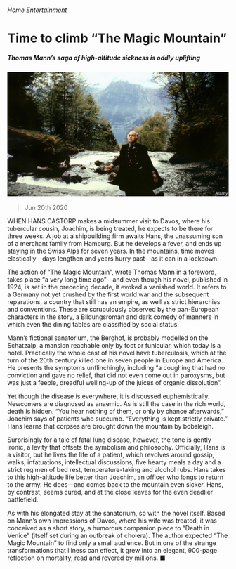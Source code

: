###### Home Entertainment

# Time to climb “The Magic Mountain” 

##### Thomas Mann’s saga of high-altitude sickness is oddly uplifting 

![image](images/20200620_BKP013.jpg) 

> Jun 20th 2020 

WHEN HANS CASTORP makes a midsummer visit to Davos, where his tubercular cousin, Joachim, is being treated, he expects to be there for three weeks. A job at a shipbuilding firm awaits Hans, the unassuming son of a merchant family from Hamburg. But he develops a fever, and ends up staying in the Swiss Alps for seven years. In the mountains, time moves elastically—days lengthen and years hurry past—as it can in a lockdown.

The action of “The Magic Mountain”, wrote Thomas Mann in a foreword, takes place “a very long time ago”—and even though his novel, published in 1924, is set in the preceding decade, it evoked a vanished world. It refers to a Germany not yet crushed by the first world war and the subsequent reparations, a country that still has an empire, as well as strict hierarchies and conventions. These are scrupulously observed by the pan-European characters in the story, a Bildungsroman and dark comedy of manners in which even the dining tables are classified by social status.


Mann’s fictional sanatorium, the Berghof, is probably modelled on the Schatzalp, a mansion reachable only by foot or funicular, which today is a hotel. Practically the whole cast of his novel have tuberculosis, which at the turn of the 20th century killed one in seven people in Europe and America. He presents the symptoms unflinchingly, including “a coughing that had no conviction and gave no relief, that did not even come out in paroxysms, but was just a feeble, dreadful welling-up of the juices of organic dissolution”.

Yet though the disease is everywhere, it is discussed euphemistically. Newcomers are diagnosed as anaemic. As is still the case in the rich world, death is hidden. “You hear nothing of them, or only by chance afterwards,” Joachim says of patients who succumb. “Everything is kept strictly private.” Hans learns that corpses are brought down the mountain by bobsleigh.

Surprisingly for a tale of fatal lung disease, however, the tone is gently ironic, a levity that offsets the symbolism and philosophy. Officially, Hans is a visitor, but he lives the life of a patient, which revolves around gossip, walks, infatuations, intellectual discussions, five hearty meals a day and a strict regimen of bed rest, temperature-taking and alcohol rubs. Hans takes to this high-altitude life better than Joachim, an officer who longs to return to the army. He does—and comes back to the mountain even sicker. Hans, by contrast, seems cured, and at the close leaves for the even deadlier battlefield.

As with his elongated stay at the sanatorium, so with the novel itself. Based on Mann’s own impressions of Davos, where his wife was treated, it was conceived as a short story, a humorous companion piece to “Death in Venice” (itself set during an outbreak of cholera). The author expected “The Magic Mountain” to find only a small audience. But in one of the strange transformations that illness can effect, it grew into an elegant, 900-page reflection on mortality, read and revered by millions. ■

